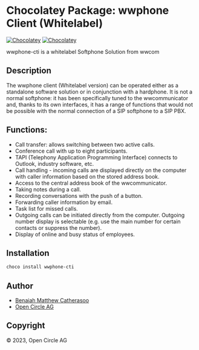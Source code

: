 ﻿# Chocolatey Package: wwphone Client (Whitelabel)

[![Chocolatey](https://img.shields.io/chocolatey/v/wwphone-cti?label=package%20version)](https://community.chocolatey.org/packages/wwphone-cti) [![Chocolatey](https://img.shields.io/chocolatey/dt/wwphone-cti?label=package%20downloads&style=flat-square)](https://community.chocolatey.org/packages/wwphone-cti)

wwphone-cti is a whitelabel Softphone Solution from wwcom

## Description

The wwphone client (Whitelabel version) can be operated either as a standalone software solution or in conjunction with a hardphone. It is not a normal softphone: it has been specifically tuned to the wwcommunicator and, thanks to its own interfaces, it has a range of functions that would not be possible with the normal connection of a SIP softphone to a SIP PBX.

## Functions:

- Call transfer: allows switching between two active calls.
- Conference call with up to eight participants.
- TAPI (Telephony Application Programming Interface) connects to Outlook, industry software, etc.
- Call handling - incoming calls are displayed directly on the computer with caller information based on the stored address book.
- Access to the central address book of the wwcommunicator.
- Taking notes during a call.
- Recording conversations with the push of a button.
- Forwarding caller information by email.
- Task list for missed calls.
- Outgoing calls can be initiated directly from the computer. Outgoing number display is selectable (e.g. use the main number for certain contacts or suppress the number).
- Display of online and busy status of employees.

## Installation

```ps1
choco install wwphone-cti
```

## Author

- [Benaiah Matthew Catherasoo](https://github.com/bmcatherasoo)
- [Open Circle AG](https://www.open-circle.ch)

## Copyright

&copy; 2023, Open Circle AG
